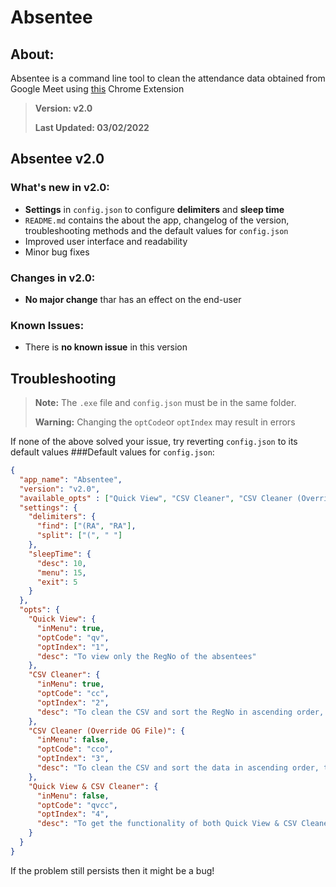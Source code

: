 # Absentee
## About:
Absentee is a command line tool to clean the attendance data obtained from Google Meet using [this](https://chrome.google.com/webstore/detail/google-meet-attendance-wo/hjjeaaibilndjeabckakaknlcbblcmbc) Chrome Extension

>**Version: v2.0**
>
>**Last Updated: 03/02/2022**
## Absentee v2.0
### What's new in v2.0:
- **Settings** in `config.json` to configure **delimiters** and **sleep time**
- `README.md` contains the about the app, changelog of the version, troubleshooting methods and the default values for `config.json`
- Improved user interface and readability
- Minor bug fixes
### Changes in v2.0:
- **No major change** thar has an effect on the end-user
### Known Issues:
- There is **no known issue** in this version
## Troubleshooting
>**Note:** The `.exe` file and `config.json` must be in the same folder. 
>
>**Warning:** Changing the `optCode`or `optIndex` may result in errors

If none of the above solved your issue, try reverting `config.json` to its default values
###Default values for `config.json`:
``` json
{
  "app_name": "Absentee",
  "version": "v2.0",
  "available_opts" : ["Quick View", "CSV Cleaner", "CSV Cleaner (Override OG File)", "Quick View & CSV Cleaner"],
  "settings": {
    "delimiters": {
      "find": ["(RA", "RA"],
      "split": ["(", " "]
    },
    "sleepTime": {
      "desc": 10,
      "menu": 15,
      "exit": 5
    }
  },
  "opts": {
    "Quick View": {
      "inMenu": true,
      "optCode": "qv",
      "optIndex": "1",
      "desc": "To view only the RegNo of the absentees"
    },
    "CSV Cleaner": {
      "inMenu": true,
      "optCode": "cc",
      "optIndex": "2",
      "desc": "To clean the CSV and sort the RegNo in ascending order, the cleaned/sorted RegNo is written in a different file"
    },
    "CSV Cleaner (Override OG File)": {
      "inMenu": false,
      "optCode": "cco",
      "optIndex": "3",
      "desc": "To clean the CSV and sort the data in ascending order, the cleaned/sorted data is overwritten in the same file "
    },
    "Quick View & CSV Cleaner": {
      "inMenu": false,
      "optCode": "qvcc",
      "optIndex": "4",
      "desc": "To get the functionality of both Quick View & CSV Cleaner"
    }
  }
}
```
If the problem still persists then it might be a bug!